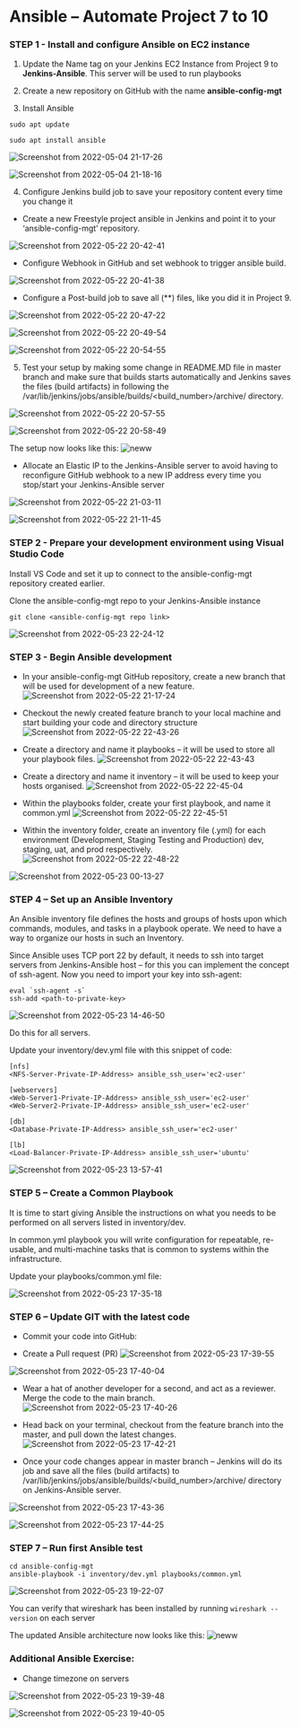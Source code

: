 # Ansible – Automate Project 7 to 10

### STEP 1 - Install and configure Ansible on EC2 instance

1. Update the Name tag on your Jenkins EC2 Instance from Project 9 to **Jenkins-Ansible**. This server will be used to run playbooks

2. Create a new repository on GitHub with the name **ansible-config-mgt**

3. Install Ansible

```
sudo apt update

sudo apt install ansible
```

![Screenshot from 2022-05-04 21-17-26](https://user-images.githubusercontent.com/34113547/169897315-9b2a31ff-178a-473a-ba2e-e3e41aaea723.png)


![Screenshot from 2022-05-04 21-18-16](https://user-images.githubusercontent.com/34113547/169897370-41df8185-ab3d-43d2-bc79-b33fe342a0c9.png)


4. Configure Jenkins build job to save your repository content every time you change it 

* Create a new Freestyle project ansible in Jenkins and point it to your ‘ansible-config-mgt’ repository.

![Screenshot from 2022-05-22 20-42-41](https://user-images.githubusercontent.com/34113547/169897821-c938c752-22bf-47ce-be3f-db5479f228d6.png)

* Configure Webhook in GitHub and set webhook to trigger ansible build.

![Screenshot from 2022-05-22 20-41-38](https://user-images.githubusercontent.com/34113547/169897678-772fa9c2-d74e-401d-80e2-23d4fa72f10d.png)

* Configure a Post-build job to save all (**) files, like you did it in Project 9.

![Screenshot from 2022-05-22 20-47-22](https://user-images.githubusercontent.com/34113547/169898005-fa446465-ec07-417f-b16b-f1ea0c9e2bde.png)

![Screenshot from 2022-05-22 20-49-54](https://user-images.githubusercontent.com/34113547/169898024-2479e891-96d8-4bf5-9d54-c5a48658f015.png)

![Screenshot from 2022-05-22 20-54-55](https://user-images.githubusercontent.com/34113547/169898095-e7520e9f-df89-4f72-8c57-14578b2015b6.png)

5. Test your setup by making some change in README.MD file in master branch and make sure that builds starts automatically and Jenkins saves the files (build artifacts) in following the /var/lib/jenkins/jobs/ansible/builds/<build_number>/archive/ directory.

![Screenshot from 2022-05-22 20-57-55](https://user-images.githubusercontent.com/34113547/169898345-5d727b3e-9ff0-4826-bf4b-fa77cce0e3e6.png)

![Screenshot from 2022-05-22 20-58-49](https://user-images.githubusercontent.com/34113547/169898396-51297f22-a358-4748-9eae-d7e02655d402.png)

The setup now looks like this:
![neww](https://user-images.githubusercontent.com/34113547/169898516-8a248d3d-1eb2-4b0e-9c38-f5df7183ba54.png)

* Allocate an Elastic IP to the Jenkins-Ansible server to avoid having to reconfigure GitHub webhook to a new IP address every time you stop/start your Jenkins-Ansible server

![Screenshot from 2022-05-22 21-03-11](https://user-images.githubusercontent.com/34113547/169900671-b5b58ba6-3759-44b1-bf63-15bfebac8544.png)

![Screenshot from 2022-05-22 21-11-45](https://user-images.githubusercontent.com/34113547/169900750-72f84539-b9fe-47b1-b28b-780e5c04e6a5.png)


### STEP 2 - Prepare your development environment using Visual Studio Code

Install VS Code and set it up to connect to the ansible-config-mgt repository created earlier.

Clone the ansible-config-mgt repo to your Jenkins-Ansible instance

`git clone <ansible-config-mgt repo link>`

![Screenshot from 2022-05-23 22-24-12](https://user-images.githubusercontent.com/34113547/169900105-688b531b-0630-4bb1-a665-9bcfce5ed8ff.png)


### STEP 3 - Begin Ansible development

* In your ansible-config-mgt GitHub repository, create a new branch that will be used for development of a new feature.
![Screenshot from 2022-05-22 21-17-24](https://user-images.githubusercontent.com/34113547/169901010-08c49881-38c9-454f-a474-548a64fe592a.png)

* Checkout the newly created feature branch to your local machine and start building your code and directory structure
![Screenshot from 2022-05-22 22-43-26](https://user-images.githubusercontent.com/34113547/169901140-10082a2b-4571-4a3c-810c-f32e4f2666d3.png)

* Create a directory and name it playbooks – it will be used to store all your playbook files.
![Screenshot from 2022-05-22 22-43-43](https://user-images.githubusercontent.com/34113547/169901557-ec6bb65b-c773-4aad-a32c-6ef23f36138f.png)

* Create a directory and name it inventory – it will be used to keep your hosts organised.
![Screenshot from 2022-05-22 22-45-04](https://user-images.githubusercontent.com/34113547/169901595-8a3b15d3-6751-4eda-a173-029223ea2a50.png)

* Within the playbooks folder, create your first playbook, and name it common.yml
![Screenshot from 2022-05-22 22-45-51](https://user-images.githubusercontent.com/34113547/169901667-ecd7bec5-809e-4ef4-b468-4a3e2ffd315d.png)

* Within the inventory folder, create an inventory file (.yml) for each environment (Development, Staging Testing and Production) dev, staging, uat, and prod respectively.
![Screenshot from 2022-05-22 22-48-22](https://user-images.githubusercontent.com/34113547/169901702-4b52b5d6-89e4-4a0d-80df-faa343b03a36.png)

![Screenshot from 2022-05-23 00-13-27](https://user-images.githubusercontent.com/34113547/169902495-54fee4dc-c929-47db-8768-bcad1b7855c6.png)


### STEP 4 – Set up an Ansible Inventory

An Ansible inventory file defines the hosts and groups of hosts upon which commands, modules, and tasks in a playbook operate. We need to have a way to organize our hosts in such an Inventory.

Since Ansible uses TCP port 22 by default, it needs to ssh into target servers from Jenkins-Ansible host – for this you can implement the concept of ssh-agent. Now you need to import your key into ssh-agent:

```
eval `ssh-agent -s`
ssh-add <path-to-private-key>
```

![Screenshot from 2022-05-23 14-46-50](https://user-images.githubusercontent.com/34113547/169904083-1bc12171-9225-450e-bde0-b61b1ed188a9.png)

Do this for all servers.

Update your inventory/dev.yml file with this snippet of code:

```
[nfs]
<NFS-Server-Private-IP-Address> ansible_ssh_user='ec2-user'

[webservers]
<Web-Server1-Private-IP-Address> ansible_ssh_user='ec2-user'
<Web-Server2-Private-IP-Address> ansible_ssh_user='ec2-user'

[db]
<Database-Private-IP-Address> ansible_ssh_user='ec2-user' 

[lb]
<Load-Balancer-Private-IP-Address> ansible_ssh_user='ubuntu'
```
![Screenshot from 2022-05-23 13-57-41](https://user-images.githubusercontent.com/34113547/169904420-d6aa7638-25d8-430a-99cd-e2ce157fbdb9.png)


### STEP 5 – Create a Common Playbook

It is time to start giving Ansible the instructions on what you needs to be performed on all servers listed in inventory/dev.

In common.yml playbook you will write configuration for repeatable, re-usable, and multi-machine tasks that is common to systems within the infrastructure.

Update your playbooks/common.yml file:

![Screenshot from 2022-05-23 17-35-18](https://user-images.githubusercontent.com/34113547/169904660-1da1da5b-f268-4565-81ff-3804c0ffa396.png)


### STEP 6 – Update GIT with the latest code

* Commit your code into GitHub:

* Create a Pull request (PR)
![Screenshot from 2022-05-23 17-39-55](https://user-images.githubusercontent.com/34113547/169905713-960a14e5-b32d-4591-b249-96e66f947587.png)

![Screenshot from 2022-05-23 17-40-04](https://user-images.githubusercontent.com/34113547/169905772-d471be6e-c7c0-4139-b60f-37197d663f42.png)

* Wear a hat of another developer for a second, and act as a reviewer. Merge the code to the main branch.
![Screenshot from 2022-05-23 17-40-26](https://user-images.githubusercontent.com/34113547/169905817-f76b48df-3db5-43db-ae2e-6079af47ce69.png)

* Head back on your terminal, checkout from the feature branch into the master, and pull down the latest changes.
![Screenshot from 2022-05-23 17-42-21](https://user-images.githubusercontent.com/34113547/169905884-ed230c12-84ad-4e58-a6f6-2350040a8ccb.png)

* Once your code changes appear in master branch – Jenkins will do its job and save all the files (build artifacts) to /var/lib/jenkins/jobs/ansible/builds/<build_number>/archive/ directory on Jenkins-Ansible server.

![Screenshot from 2022-05-23 17-43-36](https://user-images.githubusercontent.com/34113547/169905928-ad9f638e-dcc7-4334-9e45-4f598eab6648.png)

![Screenshot from 2022-05-23 17-44-25](https://user-images.githubusercontent.com/34113547/169905968-b6f502f4-24e5-4683-8ccc-9f9f356bde78.png)


### STEP 7 – Run first Ansible test

```
cd ansible-config-mgt
ansible-playbook -i inventory/dev.yml playbooks/common.yml
```

![Screenshot from 2022-05-23 19-22-07](https://user-images.githubusercontent.com/34113547/169906283-0eaef4f0-7d9d-48a0-9034-1446f00ed7ba.png)

You can verify that wireshark has been installed by running `wireshark --version` on each server

The updated Ansible architecture now looks like this:
![neww](https://user-images.githubusercontent.com/34113547/169907093-e2de77c7-22fa-49d8-a074-67288628125b.png)


### Additional Ansible Exercise:

* Change timezone on servers

![Screenshot from 2022-05-23 19-39-48](https://user-images.githubusercontent.com/34113547/169906747-33823365-1d33-4079-bb6e-f53c8fbe2c20.png)

![Screenshot from 2022-05-23 19-40-05](https://user-images.githubusercontent.com/34113547/169906817-5d4c193a-742e-47c0-9f9b-280b9328c254.png)

